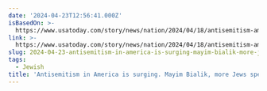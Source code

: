 ```yaml
---
date: '2024-04-23T12:56:41.000Z'
isBasedOn: >-
  https://www.usatoday.com/story/news/nation/2024/04/18/antisemitism-america-rising-passover-jews-speak-out/73165421007/
link: >-
  https://www.usatoday.com/story/news/nation/2024/04/18/antisemitism-america-rising-passover-jews-speak-out/73165421007/
slug: 2024-04-23-antisemitism-in-america-is-surging-mayim-bialik-more-jews-speak-out
tags:
  - Jewish
title: 'Antisemitism in America is surging. Mayim Bialik, more Jews speak out'
---
```


